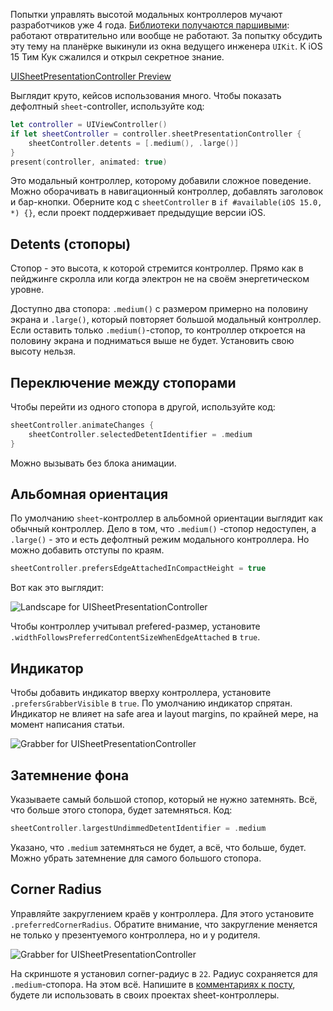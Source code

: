 Попытки управлять высотой модальных контроллеров мучают разработчиков уже 4 года. [Библиотеки получаются паршивыми](https://github.com/ivanvorobei/SPStorkController): работают отвратительно или вообще не работают. За попытку обсудить эту тему на планёрке выкинули из окна ведущего инженера `UIKit`. К iOS 15 Тим Кук сжалился и открыл секретное знание.

[UISheetPresentationController Preview](https://cdn.sparrowcode.io/tutorials/uisheetpresentationcontroller/uisheetpresentationcontroller.mov)

Выглядит круто, кейсов использования много. Чтобы показать дефолтный `sheet`-controller, используйте код:

```swift
let controller = UIViewController()
if let sheetController = controller.sheetPresentationController {
    sheetController.detents = [.medium(), .large()]
}
present(controller, animated: true)
```

Это модальный контроллер, которому добавили сложное поведение. Можно оборачивать в навигационный контроллер, добавлять заголовок и бар-кнопки. Оберните код с `sheetController` в `if #available(iOS 15.0, *) {}`, если проект поддерживает предыдущие версии iOS.

## Detents (стопоры)

Стопор - это высота, к которой стремится контроллер. Прямо как в пейджинге скролла или когда электрон не на своём энергетическом уровне.

Доступно два стопора: `.medium()` с размером примерно на половину экрана и `.large()`, который повторяет большой модальный контроллер. Если оставить только `.medium()`-стопор, то контроллер откроется на половину экрана и подниматься выше не будет. Установить свою высоту нельзя.

## Переключение между стопорами

Чтобы перейти из одного стопора в другой, используйте код:

```swift
sheetController.animateChanges {
    sheetController.selectedDetentIdentifier = .medium
}
```

Можно вызывать без блока анимации.

## Альбомная ориентация

По умолчанию `sheet`-контроллер в альбомной ориентации выглядит как обычный контроллер. Дело в том, что `.medium()` -стопор недоступен, а `.large()` - это и есть дефолтный режим модального контроллера. Но можно добавить отступы по краям.

```swift
sheetController.prefersEdgeAttachedInCompactHeight = true
```

Вот как это выглядит:

![Landscape for UISheetPresentationController](https://cdn.sparrowcode.io/tutorials/uisheetpresentationcontroller/landscape.jpg)

Чтобы контроллер учитывал prefered-размер, установите `.widthFollowsPreferredContentSizeWhenEdgeAttached` в `true`.

## Индикатор

Чтобы добавить индикатор вверху контроллера, установите `.prefersGrabberVisible` в `true`. По умолчанию индикатор спрятан. Индикатор не влияет на safe area и layout margins, по крайней мере, на момент написания статьи.

![Grabber for UISheetPresentationController](https://cdn.sparrowcode.io/tutorials/uisheetpresentationcontroller/prefers-grabber-visible.jpg)

## Затемнение фона

Указываете самый большой стопор, который не нужно затемнять. Всё, что больше этого стопора, будет затемняться. Код:

```swift
sheetController.largestUndimmedDetentIdentifier = .medium
```

Указано, что `.medium` затемняться не будет, а всё, что больше, будет. Можно убрать затемнение для самого большого стопора.

## Corner Radius

Управляйте закруглением краёв у контроллера. Для этого установите `.preferredCornerRadius`. Обратите внимание, что закругление меняется не только у презентуемого контроллера, но и у родителя.

![Grabber for UISheetPresentationController](https://cdn.sparrowcode.io/tutorials/uisheetpresentationcontroller/preferred-corner-radius.jpg)

На скриншоте я установил corner-радиус в `22`. Радиус сохраняется для `.medium`-стопора. На этом всё. Напишите в [комментариях к посту](https://t.me/sparrowcode/71), будете ли использовать в своих проектах sheet-контроллеры.

